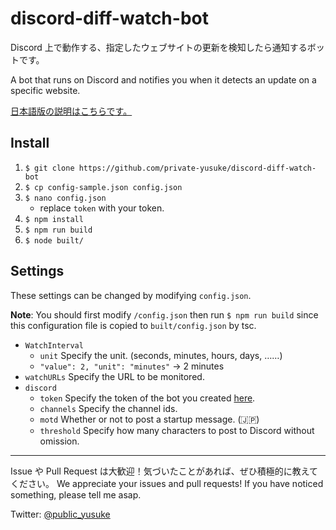 # discord-diff-watch-bot

Discord 上で動作する、指定したウェブサイトの更新を検知したら通知するボットです。

A bot that runs on Discord and notifies you when it detects an update on a specific website.

[日本語版の説明はこちらです。](README-ja.md)

## Install

1. `$ git clone https://github.com/private-yusuke/discord-diff-watch-bot`
2. `$ cp config-sample.json config.json`
3. `$ nano config.json`
   - replace `token` with your token.
4. `$ npm install`
5. `$ npm run build`
6. `$ node built/`

## Settings

These settings can be changed by modifying `config.json`.

**Note**: You should first modify `/config.json` then run `$ npm run build` since this configuration file is copied to `built/config.json` by tsc.

- `WatchInterval`
  - `unit` Specify the unit. (seconds, minutes, hours, days, ……)
  - `"value": 2, "unit": "minutes"` → 2 minutes
- `watchURLs` Specify the URL to be monitored.
- `discord`
  - `token` Specify the token of the bot you created [here](https://discordapp.com/developers/applications).
  - `channels` Specify the channel ids.
  - `motd` Whether or not to post a startup message. (🇯🇵)
  - `threshold` Specify how many characters to post to Discord without omission.

---

Issue や Pull Request は大歓迎！気づいたことがあれば、ぜひ積極的に教えてください。
We appreciate your issues and pull requests! If you have noticed something, please tell me asap.

Twitter: [@public_yusuke](https://twitter.com/public_yusuke)
